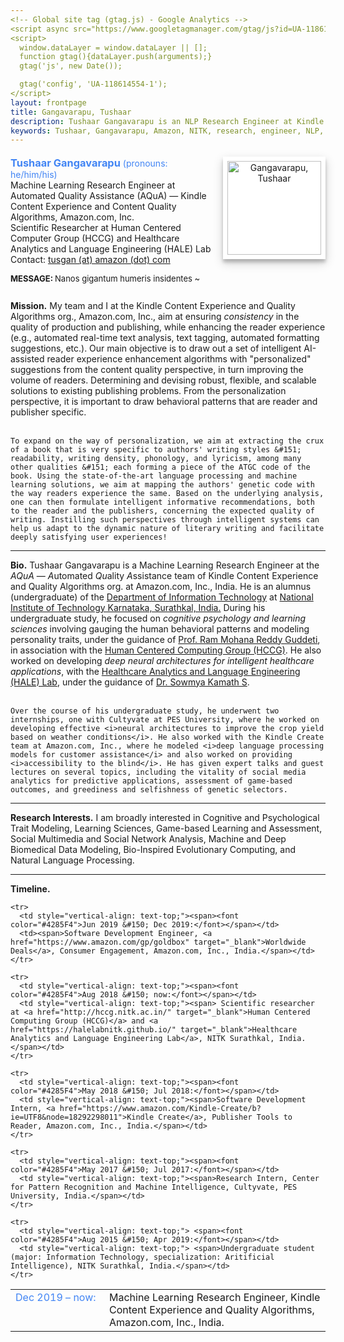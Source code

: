 ```yaml
---
<!-- Global site tag (gtag.js) - Google Analytics -->
<script async src="https://www.googletagmanager.com/gtag/js?id=UA-118614554-1"></script>
<script>
  window.dataLayer = window.dataLayer || [];
  function gtag(){dataLayer.push(arguments);}
  gtag('js', new Date());

  gtag('config', 'UA-118614554-1');
</script>
layout: frontpage
title: Gangavarapu, Tushaar
description: Tushaar Gangavarapu is an NLP Research Engineer at Kindle Content Experience and Quality Algorithms, Amazon.com, Inc. 
keywords: Tushaar, Gangavarapu, Amazon, NITK, research, engineer, NLP, ML, AI, DL
---
```


<style type="text/css">
  hr.style {
    border: 0;
    height: 1px;
    background-image: linear-gradient(to right, rgba(0, 0, 0, 0), rgba(0, 0, 0, 0.35), rgba(0, 0, 0, 0));
  }

  img {
    background-color: #fff;
    padding: 7px;
    float: right;
    width: 150px;
    box-shadow: 0 5px 5px 0 rgba(0, 0, 0, 0.2), 0 6px 15px 0 rgba(0, 0, 0, 0.19);
    text-align: center;
  }

  h3 {
    display:inline;
  }
</style>

<div>
  <p style="margin-bottom:0.5cm;"></p>
  <img src="../assets/images/tushaar.jpg" style="margin-left:15px;" title="Tushaar Gangavarapu" alt="Gangavarapu, Tushaar">
  <font color="#4285F4"><h3>Tushaar Gangavarapu</h3> (pronouns: he/him/his)</font>
  <br/>Machine Learning Research Engineer at Automated Quality Assistance (AQuA) &#151; Kindle Content Experience and Content Quality Algorithms, Amazon.com, Inc.
  <br/>Scientific Researcher at Human Centered Computer Group (HCCG) and Healthcare Analytics and Language Engineering (HALE) Lab
  <br/>Contact: <a href="mailto:tusgan@amazon.com" style="height:15px"> tusgan (at) amazon (dot) com </a>
  <p style="margin-bottom:0.3cm;"></p><font size="2"><b>MESSAGE: </b>Nanos gigantum humeris insidentes ~</font> 

  <p style="margin-bottom:0.7cm;"></p><p>
    <b>Mission.</b> My team and I at the Kindle Content Experience and Quality Algorithms org., Amazon.com, Inc., aim at ensuring <i>consistency</i> in the quality of production and publishing, while enhancing the reader experience (e.g., automated real-time text analysis, text tagging, automated formatting suggestions, etc.). Our main objective is to draw out a set of intelligent AI-assisted reader experience enhancement algorithms with "personalized" suggestions from the content quality perspective, in turn improving the volume of readers. Determining and devising robust, flexible, and scalable solutions to existing publishing problems. From the personalization perspective, it is important to draw behavioral patterns that are reader and publisher specific.<br/><br/>

    To expand on the way of personalization, we aim at extracting the crux of a book that is very specific to authors' writing styles &#151; readability, writing density, phonology, and lyricism, among many other qualities &#151; each forming a piece of the ATGC code of the book. Using the state-of-the-art language processing and machine learning solutions, we aim at mapping the authors' genetic code with the way readers experience the same. Based on the underlying analysis, one can then formulate intelligent informative recommendations, both to the reader and the publishers, concerning the expected quality of writing. Instilling such perspectives through intelligent systems can help us adapt to the dynamic nature of literary writing and facilitate deeply satisfying user experiences!
  </p><hr class="style">

  <p>
    <b>Bio.</b> Tushaar Gangavarapu is a Machine Learning Research Engineer at the <i>AQuA</i> &#151; <i>A</i>utomated <i>Qu</i>ality <i>A</i>ssistance team of Kindle Content Experience and Quality Algorithms org. at Amazon.com, Inc., India. He is an alumnus (undergraduate) of the <a href="https://infotech.nitk.ac.in/" target="_blank">Department of Information Technology</a> at <a href="http://www.nitk.ac.in/">National Institute of Technology Karnataka, Surathkal, India.</a> During his undergraduate study, he focused on <i>cognitive psychology and learning sciences</i> involving gauging the human behavioral patterns and modeling personality traits, under the guidance of <a href="https://infotech.nitk.ac.in/faculty/ram-mohana-reddy-guddeti" target="_blank">Prof. Ram Mohana Reddy Guddeti</a>, in association with the <a href="http://hccg.nitk.ac.in/" target="_blank">Human Centered Computing Group (HCCG)</a>. He also worked on developing <i>deep neural architectures for intelligent healthcare applications</i>, with the <a href="https://halelabnitk.github.io/" target="_blank">Healthcare Analytics and Language Engineering (HALE) Lab</a>, under the guidance of <a href="https://infotech.nitk.ac.in/faculty/sowmya-kamath-s" target="_blank">Dr. Sowmya Kamath S</a>. <br/><br/>

    Over the course of his undergraduate study, he underwent two internships, one with Cultyvate at PES University, where he worked on developing effective <i>neural architectures to improve the crop yield based on weather conditions</i>. He also worked with the Kindle Create team at Amazon.com, Inc., where he modeled <i>deep language processing models for customer assistance</i> and also worked on providing <i>accessibility to the blind</i>. He has given expert talks and guest lectures on several topics, including the vitality of social media analytics for predictive applications, assessment of game-based outcomes, and greediness and selfishness of genetic selectors.
  </p><hr class="style">

  <p>
    <b>Research Interests.</b> I am broadly interested in Cognitive and Psychological Trait Modeling, Learning Sciences, Game-based Learning and Assessment, Social Multimedia and Social Network Analysis, Machine and Deep Biomedical Data Modeling, Bio-Inspired Evolutionary Computing, and Natural Language Processing.
  </p><hr class="style">

  <b>Timeline.</b><p style="margin-bottom:0.25cm;"></p>
  <table border="0" width="100%" style="vertical-align: text-top;">
  <colgroup><col width="150px"></colgroup>
  <tbody>
    <tr>
      <td style="vertical-align: text-top;"><span><font color="#4285F4">Dec 2019 &#150; now:</font></span></td>
      <td><span>Machine Learning Research Engineer, Kindle Content Experience and Quality Algorithms, Amazon.com, Inc., India.</span></td>
    </tr>

    <tr>
      <td style="vertical-align: text-top;"><span><font color="#4285F4">Jun 2019 &#150; Dec 2019:</font></span></td>
      <td><span>Software Development Engineer, <a href="https://www.amazon.com/gp/goldbox" target="_blank">Worldwide Deals</a>, Consumer Engagement, Amazon.com, Inc., India.</span></td>
    </tr>

    <tr>
      <td style="vertical-align: text-top;"><span><font color="#4285F4">Aug 2018 &#150; now:</font></span></td>
      <td style="vertical-align: text-top;"><span> Scientific researcher at <a href="http://hccg.nitk.ac.in/" target="_blank">Human Centered Computing Group (HCCG)</a> and <a href="https://halelabnitk.github.io/" target="_blank">Healthcare Analytics and Language Engineering Lab</a>, NITK Surathkal, India.</span></td>
    </tr>

    <tr>
      <td style="vertical-align: text-top;"><span><font color="#4285F4">May 2018 &#150; Jul 2018:</font></span></td>
      <td style="vertical-align: text-top;"><span>Software Development Intern, <a href="https://www.amazon.com/Kindle-Create/b?ie=UTF8&node=18292298011">Kindle Create</a>, Publisher Tools to Reader, Amazon.com, Inc., India.</span></td>
    </tr>

    <tr>
      <td style="vertical-align: text-top;"><span><font color="#4285F4">May 2017 &#150; Jul 2017:</font></span></td>
      <td style="vertical-align: text-top;"><span>Research Intern, Center for Pattern Recognition and Machine Intelligence, Cultyvate, PES University, India.</span></td>
    </tr>

    <tr>
      <td style="vertical-align: text-top;"> <span><font color="#4285F4">Aug 2015 &#150; Apr 2019:</font></span></td>
      <td style="vertical-align: text-top;"> <span>Undergraduate student (major: Information Technology, specialization: Aritificial Intelligence), NITK Surathkal, India.</span></td>
    </tr>
  </tbody>
  </table>

</div>